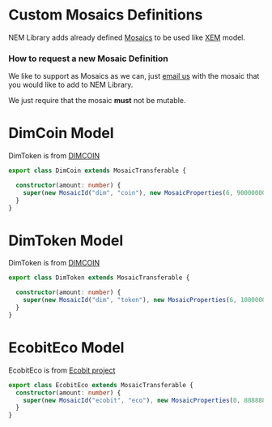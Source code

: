 # Custom Mosaics Definitions

NEM Library adds already defined [Mosaics](mosaic.md) to be used like [XEM](mosaic.md#XEM) model.

### How to request a new Mosaic Definition

We like to support as Mosaics as we can, just [email us](../about.md) with the mosaic that you would like to add to NEM Library. 

We just require that the mosaic **must** not be mutable.

# DimCoin Model

DimToken is from [DIMCOIN](https://www.dimcoin.io/)

```typescript
export class DimCoin extends MosaicTransferable {

  constructor(amount: number) {
    super(new MosaicId("dim", "coin"), new MosaicProperties(6, 9000000000, true, false), amount);
  }
}
```

# DimToken Model

DimToken is from [DIMCOIN](https://www.dimcoin.io/)

```typescript
export class DimToken extends MosaicTransferable {

  constructor(amount: number) {
    super(new MosaicId("dim", "token"), new MosaicProperties(6, 10000000, true, false), amount);
  }
}
```

# EcobitEco Model

EcobitEco is from [Ecobit project](http://www.ecobit.io/)

```typescript
export class EcobitEco extends MosaicTransferable {
  constructor(amount: number) {
    super(new MosaicId("ecobit", "eco"), new MosaicProperties(0, 8888888888, true, false), amount);
  }
}
```